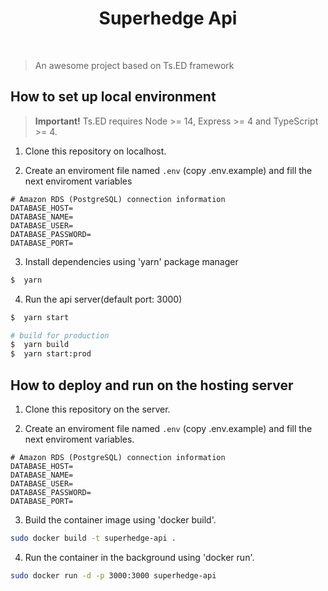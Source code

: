 <div align="center">
  <h1>Superhedge Api</h1>
  <br />
</div>

> An awesome project based on Ts.ED framework

## How to set up local environment

> **Important!** Ts.ED requires Node >= 14, Express >= 4 and TypeScript >= 4.

1. Clone this repository on localhost.

2. Create an enviroment file named `.env` (copy .env.example) and fill the next enviroment variables

```
# Amazon RDS (PostgreSQL) connection information
DATABASE_HOST=
DATABASE_NAME=
DATABASE_USER=
DATABASE_PASSWORD=
DATABASE_PORT=
```
3. Install dependencies using 'yarn' package manager

```bash
$  yarn
```

4. Run the api server(default port: 3000)
```bash
$  yarn start

# build for production
$  yarn build
$  yarn start:prod
```

## How to deploy and run on the hosting server

1. Clone this repository on the server.

2. Create an enviroment file named `.env` (copy .env.example) and fill the next enviroment variables.

```
# Amazon RDS (PostgreSQL) connection information
DATABASE_HOST=
DATABASE_NAME=
DATABASE_USER=
DATABASE_PASSWORD=
DATABASE_PORT=
```

3. Build the container image using 'docker build'.

```bash
sudo docker build -t superhedge-api .
```

4. Run the container in the background using 'docker run'.

```bash
sudo docker run -d -p 3000:3000 superhedge-api
```
